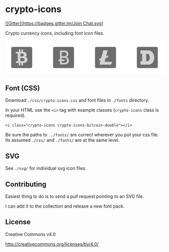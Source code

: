 crypto-icons
============
[![Gitter](https://badges.gitter.im/Join Chat.svg)](https://gitter.im/chovy/crypto-icons?utm_source=badge&utm_medium=badge&utm_campaign=pr-badge&utm_content=badge)

Crypto currency icons, including font icon files.


![icons](/samples/icons.png)

## Font (CSS)

Download `./css/crypto-icons.css` and font files in `./fonts` directory.

In your HTML use the `<i>` tag with example classes (`crypto-icons` class is required).

	<i class="crypto-icons crypto-icons-bitcoin-double"></i>

Be sure the paths to `../fonts/` are correct wherever you put your css file. Its assumed `./css/` and `./fonts/` are at the same level.

## SVG

See `./svg/` for individual svg icon files.

## Contributing

Easiest thing to do is to send a pull request pointing to an SVG file.

I can add it to the collection and release a new font pack.

## License

Creative Commons v4.0

http://creativecommons.org/licenses/by/4.0/
